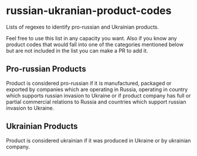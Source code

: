 # russian-ukranian-product-codes

Lists of regexes to identify pro-russian and Ukrainian products. 

Feel free to use this list in any capacity you want. Also if you know any product codes that would fall into one of the categories mentioned below but are not included in the list you can make a PR to add it.

## Pro-russian Products

Product is considered pro-russian if it is manufactured, packaged or exported by companies which are operating in Russia, operating in country which supports russian invasion to Ukraine or if product company has full or partial commercial relations to Russia and countries which support russian invasion to Ukraine.

## Ukrainian Products

Product is considered ukrainian if it was produced in Ukraine or by ukrainian company.
